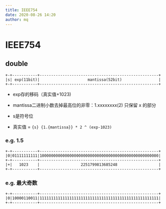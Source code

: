 ```yaml
---
title: IEEE754
date: 2020-08-26 14:20
author: mq
---
```


# IEEE754

## double
```
+-+-----------+----------------------------------------------------+
|s| exp(11bit)|                     mantissa(52bit)                |
+-+-----------+----------------------------------------------------+
```

* exp存的移码（真实值+1023)
* mantissa二进制小数去掉最高位的非零：1.xxxxxxxx(2) 只保留 x 的部分
* s是符号位

* 真实值 = `{s} {1.{mantissa}} * 2 ^ (exp-1023) `

### e.g. 1.5

```
+-+-----------+----------------------------------------------------+
|0|01111111111|1000000000000000000000000000000000000000000000000000|
+-+-----------+----------------------------------------------------+
|+|   1023    |                  2251799813685248                  |
+-+-----------+----------------------------------------------------+
```

### e.g. 最大奇数
```
+-+-----------+----------------------------------------------------+
|0|10000110011|1111111111111111111111111111111111111111111111111111|
+-+-----------+----------------------------------------------------+
```
